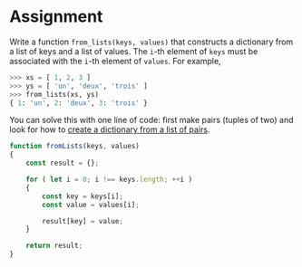 # Assignment

Write a function `from_lists(keys, values)` that constructs
a dictionary from a list of keys and a list of values.
The `i`-th element of `keys` must be associated with the `i`-th
element of `values`. For example,

```python
>>> xs = [ 1, 2, 3 ]
>>> ys = [ 'un', 'deux', 'trois' ]
>>> from_lists(xs, ys)
{ 1: 'un', 2: 'deux', 3: 'trois' }
```

You can solve this with one line of code: first make pairs (tuples of two)
and look for how to [create a dictionary from a list of pairs](https://lmgtfy.app/?q=python+create+dictionary+from+pairs).

```javascript
function fromLists(keys, values)
{
    const result = {};

    for ( let i = 0; i !== keys.length; ++i )
    {
        const key = keys[i];
        const value = values[i];

        result[key] = value;
    }

    return result;
}
```